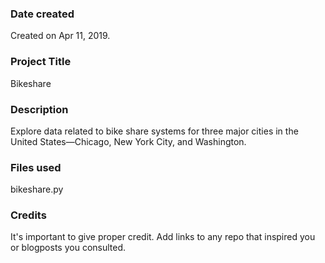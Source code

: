### Date created
Created on Apr 11, 2019.

### Project Title
Bikeshare

### Description
Explore data related to bike share systems for three major cities in the United States—Chicago, New York City, and Washington.

### Files used
bikeshare.py

### Credits
It's important to give proper credit. Add links to any repo that inspired you or blogposts you consulted.

